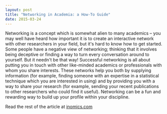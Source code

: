 ```yaml
---
layout: post
title: "Networking in Academia: a How-To Guide"
date: 2015-03-24
---
```

Networking is a concept which is somewhat alien to many academics – you may well have heard how important it is to create an interactive network with other researchers in your field, but it's hard to know how to get started. Some people have a negative view of networking; thinking that it involves being deceptive or finding a way to turn every conversation around to yourself. But it needn't be that way! Successful networking is all about putting you in touch with other like-minded academics or professionals with whom you share interests. These networks help you both by supplying information (for example, finding someone with an expertise in a statistical technique which you are interested in using) and by providing you with a way to share your research (for example, sending your recent publications to other researchers who could find it useful). Networking can be a fun and rewarding way to build up your profile within your discipline.

Read the rest of the article at [inomics.com](https://inomics.com/networking-academia-how-guide-0)
